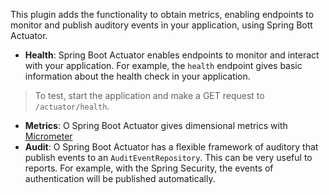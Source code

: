 This plugin adds the functionality to obtain metrics, enabling endpoints to monitor and publish auditory events in your application, using Spring Bott Actuator.
- **Health**: Spring Boot Actuator enables endpoints to monitor and interact with your application. For example, the  `health` endpoint gives basic information about the health check in your application.

> To test, start the application and make a GET request to `/actuator/health`.
- **Metrics**: O Spring Boot Actuator gives dimensional metrics with [Micrometer](https://micrometer.io)
- **Audit**: O Spring Boot Actuator has a flexible framework of auditory that publish events to an `AuditEventRepository`. This can be very useful to reports. For example, with the Spring Security, the events of authentication will be published automatically.
